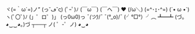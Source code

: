 ヾ(=｀ω´=)ノ”
(っ˘ڡ˘ς)
(ﾟｰﾟ)ﾉ
(￣ω￣)
(￣ヘ￣)
❤
(/ω＼)
(=^･ｪ･^=)
(´• ω •`)
ヽ(ﾟ〇ﾟ)ﾉ
(」゜ロ゜)」
(っ0ω0)っ
¯_(ツ)_/¯
¯(°_o)/¯
(╯°□°）╯︵ ┻━┻
(づ｡◕‿‿◕｡)づ
┬──┬ ノ( ゜-゜ノ)
◕‿◕
